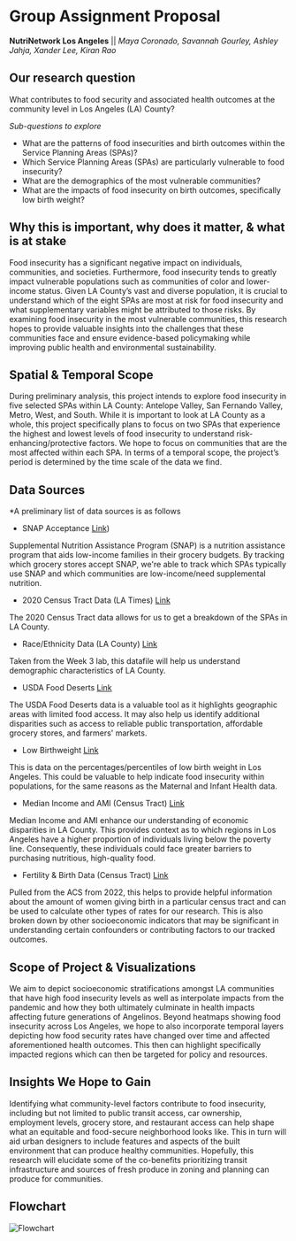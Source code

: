 # Group Assignment Proposal
**NutriNetwork Los Angeles** ||
*Maya Coronado, Savannah Gourley, Ashley Jahja, Xander Lee, Kiran Rao*


## Our research question
What contributes to food security and associated health outcomes at the community level in Los Angeles (LA) County?

*Sub-questions to explore*
- What are the patterns of food insecurities and birth outcomes within the Service Planning Areas (SPAs)?
- Which Service Planning Areas (SPAs) are particularly vulnerable to food insecurity?
- What are the demographics of the most vulnerable communities?
- What are the impacts of food insecurity on birth outcomes, specifically low birth weight?

## Why this is important, why does it matter, & what is at stake
Food insecurity has a significant negative impact on individuals, communities, and societies. Furthermore, food insecurity tends to greatly impact vulnerable populations such as communities of color and lower-income status. Given LA County’s vast and diverse population, it is crucial to understand which of the eight SPAs are most at risk for food insecurity and what supplementary variables might be attributed to those risks. By examining food insecurity in the most vulnerable communities, this research hopes to provide valuable insights into the challenges that these communities face and ensure evidence-based policymaking while improving public health and environmental sustainability.

## Spatial & Temporal Scope
During preliminary analysis, this project intends to explore food insecurity in five selected SPAs within LA County: Antelope Valley, San Fernando Valley, Metro, West, and South. While it is important to look at LA County as a whole, this project specifically plans to focus on two SPAs that experience the highest and lowest levels of food insecurity to understand risk-enhancing/protective factors. We hope to focus on communities that are the most affected within each SPA. In terms of a temporal scope, the project’s period is determined by the time scale of the data we find.

## Data Sources 
*A preliminary list of data sources is as follows

- SNAP Acceptance [Link]([https://la.myneighborhooddata.org/2021/06/snap-acceptance/))
 
Supplemental Nutrition Assistance Program (SNAP) is a nutrition assistance program that aids low-income families in their grocery budgets. By tracking which grocery stores accept SNAP, we're able to track which SPAs typically use SNAP and which communities are low-income/need supplemental nutrition. 

- 2020 Census Tract Data (LA Times) [Link](https://jupyter.idre.ucla.edu/user/mayasc1@g.ucla.edu/lab/tree/24W-UP221/Weeks/Week03%20Census%20Data/data/Census_Tracts_2020.geojson)

The 2020 Census Tract data allows for us to get a breakdown of the SPAs in LA County. 

- Race/Ethnicity Data (LA County) [Link](https://jupyter.idre.ucla.edu/user/mayasc1@g.ucla.edu/lab/tree/24W-UP221/Weeks/Week03%20Census%20Data/data/R13280610_SL140.csv)

Taken from the Week 3 lab, this datafile will help us understand demographic characteristics of LA County. 

- USDA Food Deserts [Link](https://geohub.lacity.org/datasets/7fb7f906515a490486a173bdba086d1b_0/explore?location=34.580139%2C-117.871049%2C10.61)

The USDA Food Deserts data is a valuable tool as it highlights geographic areas with limited food access. It may also help us identify additional disparities such as access to reliable public transportation, affordable grocery stores, and farmers' markets. 

- Low Birthweight [Link](https://oehha.ca.gov/calenviroscreen/maps-data/download-data)

This is data on the percentages/percentiles of low birth weight in Los Angeles. This could be valuable to help indicate food insecurity within populations, for the same reasons as the Maternal and Infant Health data. 

- Median Income and AMI (Census Tract) [Link](https://geohub.lacity.org/datasets/5455a5c504064c38b5ac9638d8580d92_0/explore?location=34.517261%2C-117.956678%2C9.00)

Median Income and AMI enhance our understanding of economic disparities in LA County. This provides context as to which regions in Los Angeles have a higher proportion of individuals living below the poverty line. Consequently, these individuals could face greater barriers to purchasing nutritious, high-quality food. 

- Fertility & Birth Data (Census Tract) [Link](https://data.census.gov/table?q=fertility&g=050XX00US06037$1400000)

Pulled from the ACS from 2022, this helps to provide helpful information about the amount of women giving birth in a particular census tract and can be used to calculate other types of rates for our research. This is also broken down by other socioeconomic indicators that may be significant in understanding certain confounders or contributing factors to our tracked outcomes. 

## Scope of Project & Visualizations
We aim to depict socioeconomic stratifications amongst LA communities that have high food insecurity levels as well as interpolate impacts from the pandemic and how they both ultimately culminate in health impacts affecting future generations of Angelinos. Beyond heatmaps showing food insecurity across Los Angeles, we hope to also incorporate temporal layers depicting how food security rates have changed over time and affected aforementioned health outcomes. This then can highlight specifically impacted regions which can then be targeted for policy and resources. 

## Insights We Hope to Gain
Identifying what community-level factors contribute to food insecurity, including but not limited to public transit access, car ownership, employment levels, grocery store, and restaurant access can help shape what an equitable and food-secure neighborhood looks like. This in turn will aid urban designers to include features and aspects of the built environment that can produce healthy communities. Hopefully, this research will elucidate some of the co-benefits prioritizing transit infrastructure and sources of fresh produce in zoning and planning can produce for communities. 

## Flowchart
![Flowchart](https://github.com/kiranr24/AMKSX/assets/156030240/4aeeebcb-f81e-4307-a78a-126282a282dc)

  
